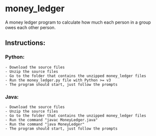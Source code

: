 # money_ledger
A money ledger program to calculate how much each person in a group owes each other person.

## Instructions:
### Python:
    - Download the source files
    - Unzip the source files
    - Go to the folder that contains the unzipped money_ledger files
    - Run the money_ledger.py file with Python >= v3
    - The program should start, just follow the prompts

### Java:
    - Download the source files
    - Unzip the source files
    - Go to the folder that contains the unzipped money_ledger files
    - Run the command "javac MoneyLedger.java"
    - Run the command "java MoneyLedger"
    - The program should start, just follow the prompts
